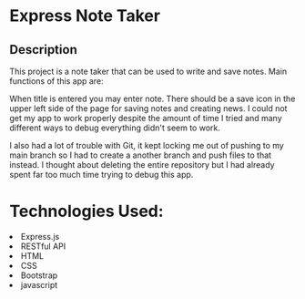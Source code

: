 # Express Note Taker

## Description

This project is a note taker that can be used to write and save notes. 
Main functions of this app are: 

When title is entered you may enter note. There should be a save icon in the upper left side of the page for saving notes and creating news. I could not get my app to work properly despite the amount of time I tried and many different ways to debug everything didn't seem to work. 

I also had a lot of trouble with Git, it kept locking me out of pushing to my main branch so I had to create a another branch and push files to that instead. I thought about deleting the entire repository but I had already spent far too much time trying to debug this app. 


# Technologies Used:
<li>Express.js</li>
<li>RESTful API</li>
<li>HTML </li>
<li> CSS</li>
<li> Bootstrap</li>
<li>javascript</li>
